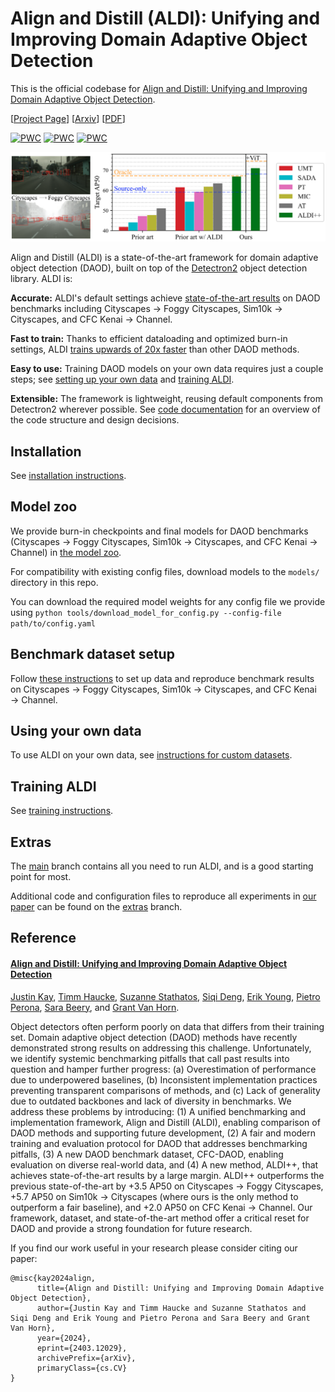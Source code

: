 # Align and Distill (ALDI): Unifying and Improving Domain Adaptive Object Detection

This is the official codebase for [Align and Distill: Unifying and Improving Domain Adaptive Object Detection](https://arxiv.org/abs/2403.12029).

\[[Project Page](https://aldi-daod.github.io/)\] \[[Arxiv](https://arxiv.org/abs/2403.12029)\] \[[PDF](https://arxiv.org/pdf/2403.12029.pdf)\] 

[![PWC](https://img.shields.io/endpoint.svg?url=https://paperswithcode.com/badge/align-and-distill-unifying-and-improving/unsupervised-domain-adaptation-on-cityscapes-1)](https://paperswithcode.com/sota/unsupervised-domain-adaptation-on-cityscapes-1?p=align-and-distill-unifying-and-improving) [![PWC](https://img.shields.io/endpoint.svg?url=https://paperswithcode.com/badge/align-and-distill-unifying-and-improving/unsupervised-domain-adaptation-on-sim10k-to-3)](https://paperswithcode.com/sota/unsupervised-domain-adaptation-on-sim10k-to-3?p=align-and-distill-unifying-and-improving) [![PWC](https://img.shields.io/endpoint.svg?url=https://paperswithcode.com/badge/align-and-distill-unifying-and-improving/unsupervised-domain-adaptation-on-cfc-daod)](https://paperswithcode.com/sota/unsupervised-domain-adaptation-on-cfc-daod?p=align-and-distill-unifying-and-improving)

![](docs/aldi_banner_4.png)

Align and Distill (ALDI) is a state-of-the-art framework for domain adaptive object detection (DAOD), built on top of the [Detectron2](https://github.com/facebookresearch/detectron2/) object detection library. ALDI is:

**Accurate:** ALDI's default settings achieve <ins>state-of-the-art results</ins> on DAOD benchmarks including Cityscapes &rarr; Foggy Cityscapes, Sim10k &rarr; Cityscapes, and CFC Kenai &rarr; Channel.

**Fast to train:** Thanks to efficient dataloading and optimized burn-in settings, ALDI <ins>trains upwards of 20x faster</ins> than other DAOD methods.
 
**Easy to use:** Training DAOD models on your own data requires just a couple steps; see [setting up your own data](docs/CUSTOM_DATA.md) and [training ALDI](docs/TRAINING.md).

**Extensible:** The framework is lightweight, reusing default components from Detectron2 wherever possible. See [code documentation](docs/CODEBASE.md) for an overview of the code structure and design decisions.

## Installation

See [installation instructions](docs/INSTALL.md).

## Model zoo

We provide burn-in checkpoints and final models for DAOD benchmarks (Cityscapes &rarr; Foggy Cityscapes, Sim10k &rarr; Cityscapes, and CFC Kenai &rarr; Channel) in [the model zoo](docs/MODELS.md).

For compatibility with existing config files, download models to the `models/` directory in this repo.

You can download the required model weights for any config file we provide using `python tools/download_model_for_config.py --config-file path/to/config.yaml`

## Benchmark dataset setup

Follow [these instructions](docs/DATASETS.md) to set up data and reproduce benchmark results on Cityscapes &rarr; Foggy Cityscapes, Sim10k &rarr; Cityscapes, and CFC Kenai &rarr; Channel.

## <a id="own-data"></a>Using your own data 

To use ALDI on your own data, see [instructions for custom datasets](docs/CUSTOM_DATA.md).

## Training ALDI

See [training instructions](docs/TRAINING.md).

## Extras

The [main](/justinkay/aldi/tree/main) branch contains all you need to run ALDI, and is a good starting point for most.

Additional code and configuration files to reproduce all experiments in [our paper](https://arxiv.org/abs/2403.12029) can be found on the [extras](/justinkay/aldi/tree/extras) branch.

## Reference

#### [Align and Distill: Unifying and Improving Domain Adaptive Object Detection](https://arxiv.org/abs/2403.12029)

[Justin Kay](https://justinkay.github.io), [Timm Haucke](https://timm.haucke.xyz/), [Suzanne Stathatos](https://suzanne-stathatos.github.io/), [Siqi Deng](https://www.amazon.science/author/siqi-deng), [Erik Young](https://home.tu.org/users/erikyoung), [Pietro Perona](https://scholar.google.com/citations?user=j29kMCwAAAAJ), [Sara Beery](https://beerys.github.io/), and [Grant Van Horn](https://gvanhorn38.github.io/).

Object detectors often perform poorly on data that differs from their training set. Domain adaptive object detection (DAOD) methods have recently demonstrated strong results on addressing this challenge. Unfortunately, we identify systemic benchmarking pitfalls that call past results into question and hamper further progress: (a) Overestimation of performance due to underpowered baselines, (b) Inconsistent implementation practices preventing transparent comparisons of methods, and (c) Lack of generality due to outdated backbones and lack of diversity in benchmarks. We address these problems by introducing: (1) A unified benchmarking and implementation framework, Align and Distill (ALDI), enabling comparison of DAOD methods and supporting future development, (2) A fair and modern training and evaluation protocol for DAOD that addresses benchmarking pitfalls, (3) A new DAOD benchmark dataset, CFC-DAOD, enabling evaluation on diverse real-world data, and (4) A new method, ALDI++, that achieves state-of-the-art results by a large margin. ALDI++ outperforms the previous state-of-the-art by +3.5 AP50 on Cityscapes → Foggy Cityscapes, +5.7 AP50 on Sim10k → Cityscapes (where ours is the only method to outperform a fair baseline), and +2.0 AP50 on CFC Kenai → Channel. Our framework, dataset, and state-of-the-art method offer a critical reset for DAOD and provide a strong foundation for future research. 

If you find our work useful in your research please consider citing our paper:

```
@misc{kay2024align,
      title={Align and Distill: Unifying and Improving Domain Adaptive Object Detection}, 
      author={Justin Kay and Timm Haucke and Suzanne Stathatos and Siqi Deng and Erik Young and Pietro Perona and Sara Beery and Grant Van Horn},
      year={2024},
      eprint={2403.12029},
      archivePrefix={arXiv},
      primaryClass={cs.CV}
}
```

